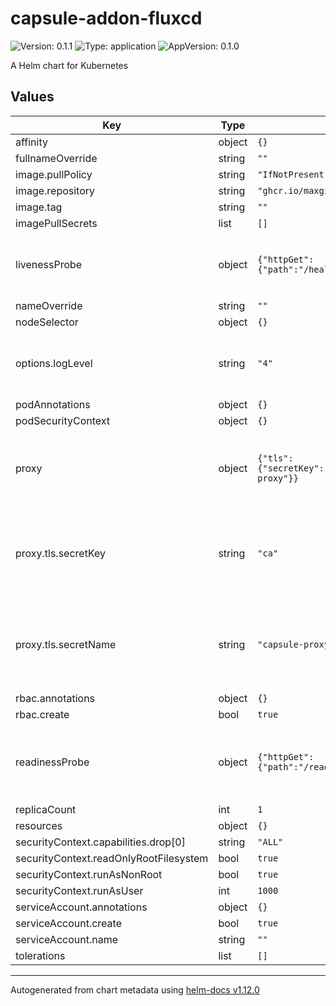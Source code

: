 # capsule-addon-fluxcd

![Version: 0.1.1](https://img.shields.io/badge/Version-0.1.1-informational?style=flat-square) ![Type: application](https://img.shields.io/badge/Type-application-informational?style=flat-square) ![AppVersion: 0.1.0](https://img.shields.io/badge/AppVersion-0.1.0-informational?style=flat-square)

A Helm chart for Kubernetes

## Values

| Key | Type | Default | Description |
|-----|------|---------|-------------|
| affinity | object | `{}` |  |
| fullnameOverride | string | `""` |  |
| image.pullPolicy | string | `"IfNotPresent"` |  |
| image.repository | string | `"ghcr.io/maxgio92/capsule-addon-fluxcd"` |  |
| image.tag | string | `""` |  |
| imagePullSecrets | list | `[]` |  |
| livenessProbe | object | `{"httpGet":{"path":"/healthz","port":10080}}` | Configure the liveness probe using Deployment probe spec |
| nameOverride | string | `""` |  |
| nodeSelector | object | `{}` |  |
| options.logLevel | string | `"4"` | Set the log verbosity of the capsule with a value from 1 to 10 |
| podAnnotations | object | `{}` |  |
| podSecurityContext | object | `{}` |  |
| proxy | object | `{"tls":{"secretKey":"ca","secretName":"capsule-proxy"}}` | - Configure deployments settings related to the Capsule proxy |
| proxy.tls.secretKey | string | `"ca"` | - Set the Secret key that contains the CA certificate of the proxy |
| proxy.tls.secretName | string | `"capsule-proxy"` | - Set the Secret name that contains the CA certificate of the proxy |
| rbac.annotations | object | `{}` |  |
| rbac.create | bool | `true` |  |
| readinessProbe | object | `{"httpGet":{"path":"/readyz","port":10080}}` | Configure the readiness probe using Deployment probe spec |
| replicaCount | int | `1` |  |
| resources | object | `{}` |  |
| securityContext.capabilities.drop[0] | string | `"ALL"` |  |
| securityContext.readOnlyRootFilesystem | bool | `true` |  |
| securityContext.runAsNonRoot | bool | `true` |  |
| securityContext.runAsUser | int | `1000` |  |
| serviceAccount.annotations | object | `{}` |  |
| serviceAccount.create | bool | `true` |  |
| serviceAccount.name | string | `""` |  |
| tolerations | list | `[]` |  |

----------------------------------------------
Autogenerated from chart metadata using [helm-docs v1.12.0](https://github.com/norwoodj/helm-docs/releases/v1.12.0)
